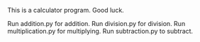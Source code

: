 This is a calculator program. Good luck.

Run addition.py for addition.
Run division.py for division.
Run multiplication.py for multiplying.
Run subtraction.py to subtract.